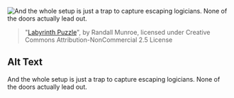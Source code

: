 ![And the whole setup is just a trap to capture escaping logicians.  None of the doors actually lead out.](https://imgs.xkcd.com/comics/labyrinth_puzzle.png)
> "[Labyrinth Puzzle](https://xkcd.com/246/)", by Randall Munroe, licensed under Creative Commons Attribution-NonCommercial 2.5 License

## Alt Text
And the whole setup is just a trap to capture escaping logicians.  None of the doors actually lead out.
